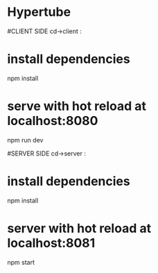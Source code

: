 # Hypertube

#CLIENT SIDE
cd->client :

# install dependencies
npm install

# serve with hot reload at localhost:8080
npm run dev

#SERVER SIDE
cd->server :

# install dependencies
npm install

# server with hot reload at localhost:8081
npm start

